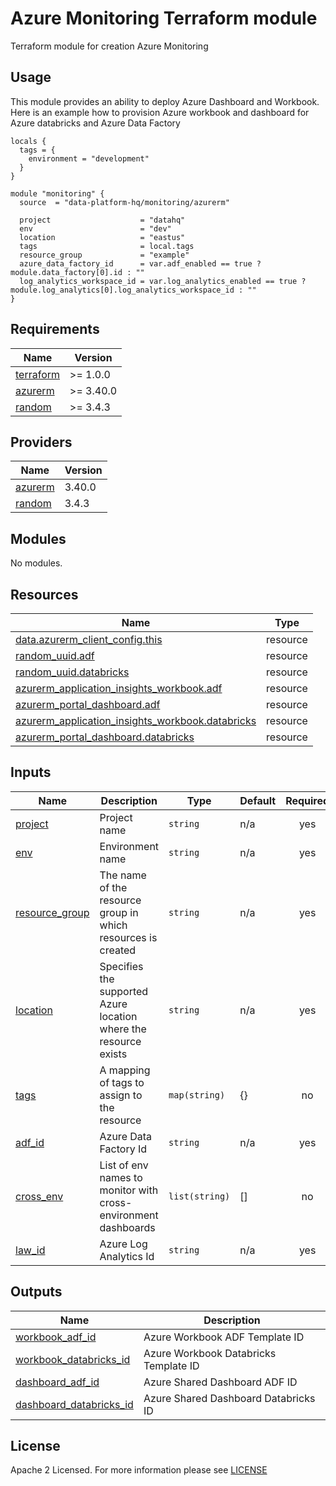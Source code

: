 # Azure Monitoring Terraform module
Terraform module for creation Azure Monitoring

## Usage
This module provides an ability to deploy Azure Dashboard and Workbook. Here is an example how to provision Azure workbook and dashboard for Azure databricks and Azure Data Factory
```
locals {
  tags = {
    environment = "development"
  }
}

module "monitoring" {
  source  = "data-platform-hq/monitoring/azurerm"

  project                    = "datahq"
  env                        = "dev"
  location                   = "eastus"
  tags                       = local.tags
  resource_group             = "example"
  azure_data_factory_id      = var.adf_enabled == true ? module.data_factory[0].id : ""
  log_analytics_workspace_id = var.log_analytics_enabled == true ? module.log_analytics[0].log_analytics_workspace_id : ""
}
```
<!-- BEGIN_TF_DOCS -->
## Requirements

| Name                                                                      | Version   |
| ------------------------------------------------------------------------- | --------- |
| <a name="requirement_terraform"></a> [terraform](#requirement\_terraform) | >= 1.0.0  |
| <a name="requirement_azurerm"></a> [azurerm](#requirement\_azurerm)       | >= 3.40.0 |
| <a name="requirement_random"></a> [random](#requirement\_random)          | >= 3.4.3  |

## Providers

| Name                                                          | Version |
| ------------------------------------------------------------- | ------- |
| <a name="provider_azurerm"></a> [azurerm](#provider\_azurerm) | 3.40.0  |
| <a name="provider_random"></a> [random](#provider\_random)    | 3.4.3   |

## Modules

No modules.

## Resources

| Name                                                                                                                                                    | Type     |
|---------------------------------------------------------------------------------------------------------------------------------------------------------| -------- |
| [data.azurerm_client_config.this](https://registry.terraform.io/providers/hashicorp/azurerm/latest/docs/data-sources/client_config)                     | resource |
| [random_uuid.adf](https://registry.terraform.io/providers/hashicorp/random/latest/docs/resources/uuid)                                                  | resource |
| [random_uuid.databricks](https://registry.terraform.io/providers/hashicorp/random/latest/docs/resources/uuid)                                           | resource |
| [azurerm_application_insights_workbook.adf](https://registry.terraform.io/providers/hashicorp/azurerm/latest/docs/resources/application_insights_workbook_template) | resource |
| [azurerm_portal_dashboard.adf](https://registry.terraform.io/providers/hashicorp/azurerm/latest/docs/resources/portal_dashboard)                        | resource |
| [azurerm_application_insights_workbook.databricks](https://registry.terraform.io/providers/hashicorp/azurerm/latest/docs/resources/application_insights_workbook_template) | resource |
| [azurerm_portal_dashboard.databricks](https://registry.terraform.io/providers/hashicorp/azurerm/latest/docs/resources/portal_dashboard)                 | resource |

## Inputs

| Name | Description | Type | Default | Required |
|------|-------------|------|---------|:--------:|
| <a name="input_project"></a> [project](#input\_project) | Project name | `string` | n/a | yes |
| <a name="input_env"></a> [env](#input\_env) | Environment name | `string` | n/a | yes |
| <a name="input_resource_group"></a> [resource\_group](#input\_resource\_group) | The name of the resource group in which resources is created | `string` | n/a | yes |
| <a name="input_location"></a> [location](#input\_location) | Specifies the supported Azure location where the resource exists | `string` | n/a | yes |
| <a name="input_tags"></a> [tags](#input\_tags) | A mapping of tags to assign to the resource | `map(string)` | {} | no |
| <a name="input_adf_id"></a> [adf\_id](#input\_adf\_id) | Azure Data Factory Id | `string` | n/a | yes |
| <a name="input_cross_env"></a> [cross\_env](#input\_cross\_env) | List of env names to monitor with cross-environment dashboards | `list(string)` | [] | no |
| <a name="input_law_id"></a> [law\_id](#input\_law\_id) | Azure Log Analytics Id | `string` | n/a | yes |

## Outputs

| Name                                                                                                                | Description                                   |
|---------------------------------------------------------------------------------------------------------------------|-----------------------------------------------|
| <a name="output_workbook_adf_id"></a> [workbook\_adf\_id](#output\_workbook\_adf\_id)                               | Azure Workbook ADF Template ID                |
| <a name="output_workbook_databricks_id"></a> [workbook\_databricks\_id](#output\_workbook\_databricks\_id)          | Azure Workbook Databricks Template ID         |
| <a name="output_dashboard_adf_id"></a> [dashboard\_adf\_id](#output\_dashboard\_adf\_id)                            | Azure Shared Dashboard ADF ID                 |
| <a name="output_dashboard_databricks_id"></a> [dashboard\_databricks\_id](#output\_dashboard\_databricks\_id)       | Azure Shared Dashboard Databricks ID          |
<!-- END_TF_DOCS -->

## License

Apache 2 Licensed. For more information please see [LICENSE](https://github.com/data-platform-hq/terraform-azurerm<>/tree/master/LICENSE)
